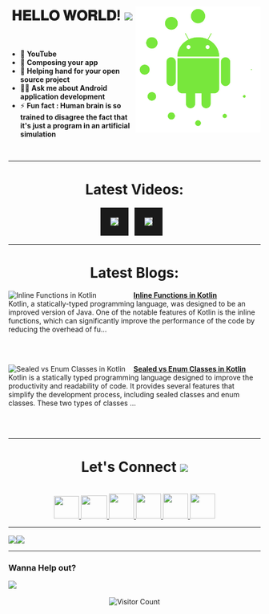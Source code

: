 <!-- intro hello world -->
<h1 align="center">
𝐇𝐄𝐋𝐋𝐎 𝐖𝐎𝐑𝐋𝐃! <img src="GIF/Earth.gif" width="24px">
<img src= "GIF/android_by_deiby_ybied_d3jaevn.gif" height="250px" align="right">
</h1>
<br>

- 💚 **YouTube**
- 🔮 **Composing your app**
- 🤝 **Helping hand for your open source project**
- 👨‍💻 **Ask me about Android application development**
- ⚡ **Fun fact : Human brain is so trained to disagree the fact that it's just a program in an artificial simulation**
<br>


<hr>


<!-- youtube section -->
<h1 align="center">
Latest Videos:
</h1>
<div align = "center">
<!-- YOUTUBE:START --><a href="https://www.youtube.com/watch?v=O4ij-uZe4fY" target="_blank"><img src="https://i.ytimg.com/vi/O4ij-uZe4fY/mqdefault.jpg" height="200px" border="20"></a>&nbsp &nbsp<a href="https://www.youtube.com/watch?v=7XrHDuCtsp4" target="_blank"><img src="https://i.ytimg.com/vi/7XrHDuCtsp4/mqdefault.jpg" height="200px" border="20"></a>&nbsp &nbsp<!-- YOUTUBE:END -->
</div>


<hr>


<h1 align="center">
Latest Blogs:
</h1>
<!-- HASHNODE_BLOG:START -->
<p align="left">
<a href="https://sagar0-0.hashnode.dev/inline-functions-in-kotlin" title="Inline Functions in Kotlin"><img src="https://cdn.hashnode.com/res/hashnode/image/upload/v1675871583488/825093d8-abb5-4e27-a11e-190d6bcdb39a.png" alt="Inline Functions in Kotlin" width="250px" align="left" /></a>
<a href="https://sagar0-0.hashnode.dev/inline-functions-in-kotlin" title="Inline Functions in Kotlin"><strong>Inline Functions in Kotlin</strong></a>
<br/> Kotlin, a statically-typed programming language, was designed to be an improved version of Java. One of the notable features of Kotlin is the inline functions, which can significantly improve the performance of the code by reducing the overhead of fu... </p> <br/> <br/>
<p align="left">
<a href="https://sagar0-0.hashnode.dev/sealed-vs-enum-classes-in-kotlin" title="Sealed vs Enum Classes in Kotlin"><img src="https://cdn.hashnode.com/res/hashnode/image/upload/v1675790162175/de9d802d-270c-4788-97d7-51bc25848d10.png" alt="Sealed vs Enum Classes in Kotlin" width="250px" align="left" /></a>
<a href="https://sagar0-0.hashnode.dev/sealed-vs-enum-classes-in-kotlin" title="Sealed vs Enum Classes in Kotlin"><strong>Sealed vs Enum Classes in Kotlin</strong></a>
<br/> Kotlin is a statically typed programming language designed to improve the productivity and readability of code. It provides several features that simplify the development process, including sealed classes and enum classes.
These two types of classes ... </p> <br/> <br/>
<!-- HASHNODE_BLOG:END -->
  
  
<hr>


<!-- connect section -->
<h1 align="center">
Let's Connect <img src="GIF/Handshake.gif" width="24px">
</h1>
<div align="center">
<p align="center">
  <br>
  <a href="https://www.youtube.com/channel/UCbXjqGX2O0UW12AIboO2Psw" target="_blank">
    <code><img  height="45" width="50" src="https://brandslogos.com/wp-content/uploads/images/large/youtube-icon-logo.png"></code>
  </a>
  <a href="mailto:sagar.0dev@gmail.com" target="_blank">
    <code><img height="46" width="52" src="https://logos-world.net/wp-content/uploads/2020/11/Gmail-Logo.png"></code>
  </a>
  <a href="https://twitter.com/sagar0_o" target="_blank">
    <code><img height="50" width="50" src="https://www.freepnglogos.com/uploads/twitter-logo-png/twitter-logo-vector-png-clipart-1.png"></code>
  </a>
  <a href="https://www.linkedin.com/in/sagar0-0malhotra/" target="_blank">
    <code><img height="50" width="50" src="https://cdn-icons-png.flaticon.com/512/174/174857.png"></code>
  </a>
  <a href="https://dev.to/sagar0_0" target="_blank">
    <code><img height="50" width="50" src="https://iconape.com/wp-content/files/hl/53010/svg/devto.svg"></code>
  </a>
  <a href="https://www.instagram.com/_sagar_malhotra_/" target="_blank">
    <code><img height="50" width="50" src="http://assets.stickpng.com/images/580b57fcd9996e24bc43c521.png"></code>
  </a>
</p>
</div>


<hr>


<img align="center" height="150px" src="https://github-readme-streak-stats.herokuapp.com/?user=Sagar0-0&theme=dark&hide_border=true"><img align="center" height="160px" src="https://github-readme-stats.vercel.app/api?username=Sagar0-0&show_icons=true&hide_border=true&title_color=94b4a4&amp&icon_color=FFFFFF&amp&text_color=FFFFFF&amp&bg_color=000000&count_private=true&include_all_commits=true">


<hr>


### Wanna Help out?
<a href="https://www.buymeacoffee.com/0sagar0">
  <img src="https://user-images.githubusercontent.com/85388413/197355117-e4a5f6e7-44ee-4303-adb8-3ef39cd18246.jpg" width=200px>
</a>

<!-- outro -->
<div align="center">
  
![Visitor Count](https://profile-counter.glitch.me/{Sagar0-0}/count.svg)
